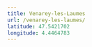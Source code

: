 ```yaml
---
title: Venarey-les-Laumes
url: /venarey-les-laumes/
latitude: 47.5421702
longitude: 4.4464783
---
```

